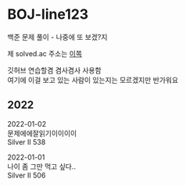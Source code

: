 # BOJ-line123
백준 문제 풀이 - 나중에 또 보겠?지

제 solved.ac 주소는 [이쪽](https://solved.ac/profile/line123)

깃허브 연습할겸 겸사겸사 사용함   
여기에 이걸 보고 있는 사람이 있는지는 모르겠지만 반가워요   

  ## 2022   
2022-01-02   
문제에에잘읽기이이이이   
Silver II 538   
    
2022-01-01   
나이 좀 그만 먹고 싶다..   
Silver II 506 
